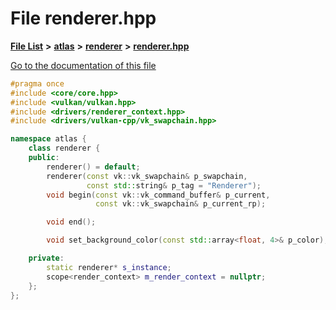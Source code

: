 

# File renderer.hpp

[**File List**](files.md) **>** [**atlas**](dir_1e6ffef027cfcf7ded3287660b505c9f.md) **>** [**renderer**](dir_8ab98dc538dea21b0c00575cec6c8f5c.md) **>** [**renderer.hpp**](renderer_8hpp.md)

[Go to the documentation of this file](renderer_8hpp.md)


```C++
#pragma once
#include <core/core.hpp>
#include <vulkan/vulkan.hpp>
#include <drivers/renderer_context.hpp>
#include <drivers/vulkan-cpp/vk_swapchain.hpp>

namespace atlas {
    class renderer {
    public:
        renderer() = default;
        renderer(const vk::vk_swapchain& p_swapchain,
                 const std::string& p_tag = "Renderer");
        void begin(const vk::vk_command_buffer& p_current,
                   const vk::vk_swapchain& p_current_rp);

        void end();

        void set_background_color(const std::array<float, 4>& p_color);

    private:
        static renderer* s_instance;
        scope<render_context> m_render_context = nullptr;
    };
};
```


